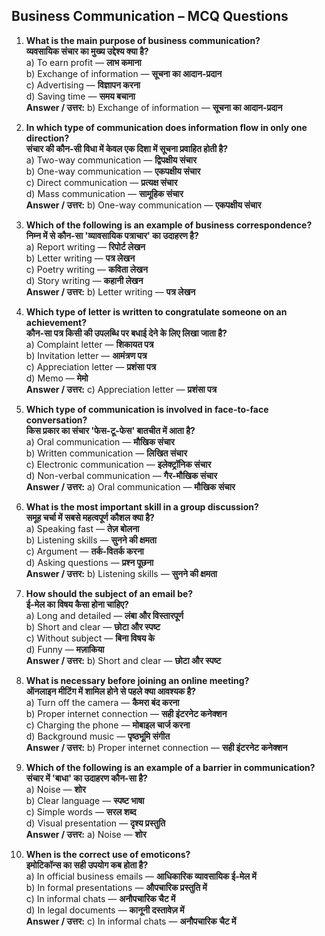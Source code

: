 ## Business Communication – MCQ Questions

1. **What is the main purpose of business communication?**  
   **व्यवसायिक संचार का मुख्य उद्देश्य क्या है?**  
   a) To earn profit — **लाभ कमाना**  
   b) Exchange of information — **सूचना का आदान-प्रदान**  
   c) Advertising — **विज्ञापन करना**  
   d) Saving time — **समय बचाना**  
   **Answer / उत्तर:** b) Exchange of information — **सूचना का आदान-प्रदान**

2. **In which type of communication does information flow in only one direction?**  
   **संचार की कौन-सी विधा में केवल एक दिशा में सूचना प्रवाहित होती है?**  
   a) Two-way communication — **द्विपक्षीय संचार**  
   b) One-way communication — **एकपक्षीय संचार**  
   c) Direct communication — **प्रत्यक्ष संचार**  
   d) Mass communication — **सामूहिक संचार**  
   **Answer / उत्तर:** b) One-way communication — **एकपक्षीय संचार**

3. **Which of the following is an example of business correspondence?**  
   **निम्न में से कौन-सा 'व्यावसायिक पत्राचार' का उदाहरण है?**  
   a) Report writing — **रिपोर्ट लेखन**  
   b) Letter writing — **पत्र लेखन**  
   c) Poetry writing — **कविता लेखन**  
   d) Story writing — **कहानी लेखन**  
   **Answer / उत्तर:** b) Letter writing — **पत्र लेखन**

4. **Which type of letter is written to congratulate someone on an achievement?**  
   **कौन-सा पत्र किसी की उपलब्धि पर बधाई देने के लिए लिखा जाता है?**  
   a) Complaint letter — **शिकायत पत्र**  
   b) Invitation letter — **आमंत्रण पत्र**  
   c) Appreciation letter — **प्रशंसा पत्र**  
   d) Memo — **मेमो**  
   **Answer / उत्तर:** c) Appreciation letter — **प्रशंसा पत्र**

5. **Which type of communication is involved in face-to-face conversation?**  
   **किस प्रकार का संचार 'फेस-टू-फेस' बातचीत में आता है?**  
   a) Oral communication — **मौखिक संचार**  
   b) Written communication — **लिखित संचार**  
   c) Electronic communication — **इलेक्ट्रॉनिक संचार**  
   d) Non-verbal communication — **गैर-मौखिक संचार**  
   **Answer / उत्तर:** a) Oral communication — **मौखिक संचार**

6. **What is the most important skill in a group discussion?**  
   **समूह चर्चा में सबसे महत्वपूर्ण कौशल क्या है?**  
   a) Speaking fast — **तेज़ बोलना**  
   b) Listening skills — **सुनने की क्षमता**  
   c) Argument — **तर्क-वितर्क करना**  
   d) Asking questions — **प्रश्न पूछना**  
   **Answer / उत्तर:** b) Listening skills — **सुनने की क्षमता**

7. **How should the subject of an email be?**  
   **ई-मेल का विषय कैसा होना चाहिए?**  
   a) Long and detailed — **लंबा और विस्तारपूर्ण**  
   b) Short and clear — **छोटा और स्पष्ट**  
   c) Without subject — **बिना विषय के**  
   d) Funny — **मज़ाकिया**  
   **Answer / उत्तर:** b) Short and clear — **छोटा और स्पष्ट**

8. **What is necessary before joining an online meeting?**  
   **ऑनलाइन मीटिंग में शामिल होने से पहले क्या आवश्यक है?**  
   a) Turn off the camera — **कैमरा बंद करना**  
   b) Proper internet connection — **सही इंटरनेट कनेक्शन**  
   c) Charging the phone — **मोबाइल चार्ज करना**  
   d) Background music — **पृष्ठभूमि संगीत**  
   **Answer / उत्तर:** b) Proper internet connection — **सही इंटरनेट कनेक्शन**

9. **Which of the following is an example of a barrier in communication?**  
   **संचार में 'बाधा' का उदाहरण कौन-सा है?**  
   a) Noise — **शोर**  
   b) Clear language — **स्पष्ट भाषा**  
   c) Simple words — **सरल शब्द**  
   d) Visual presentation — **दृश्य प्रस्तुति**  
   **Answer / उत्तर:** a) Noise — **शोर**

10. **When is the correct use of emoticons?**  
    **इमोटिकॉन्स का सही उपयोग कब होता है?**  
    a) In official business emails — **आधिकारिक व्यावसायिक ई-मेल में**  
    b) In formal presentations — **औपचारिक प्रस्तुति में**  
    c) In informal chats — **अनौपचारिक चैट में**  
    d) In legal documents — **कानूनी दस्तावेज़ में**  
    **Answer / उत्तर:** c) In informal chats — **अनौपचारिक चैट में**
